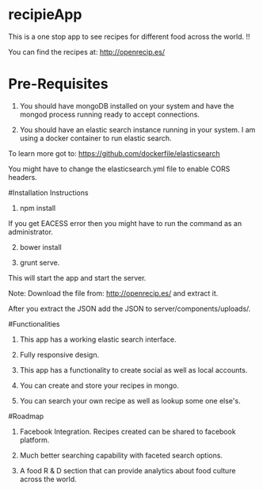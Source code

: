 # recipieApp
This is a one stop app to see recipes for different food across the world. !!

You can find the recipes at: 
http://openrecip.es/

# Pre-Requisites

1. You should have mongoDB installed on your system and have the mongod process running ready to accept connections. 

2. You should have an elastic search instance running in your system. I am using a docker container to run elastic search. 

To learn more got to: https://github.com/dockerfile/elasticsearch

You might have to change the elasticsearch.yml file to enable CORS headers. 

#Installation Instructions

1. npm install

If you get EACESS error then you might have to run the command as an administrator.

2. bower install

3. grunt serve.

This will start the app and start the server. 

Note: Download the file from: http://openrecip.es/ and extract it.

After you extract the JSON add the JSON to server/components/uploads/.

#Functionalities

1. This app has a working elastic search interface.

2. Fully responsive design.

3. This app has a functionality to create social as well as local accounts. 

4. You can create and store your recipes in mongo.

5. You can search your own recipe as well as lookup some one else's. 

#Roadmap

1. Facebook Integration. Recipes created can be shared to facebook platform. 

2. Much better searching capability with faceted search options. 

3. A food R & D section that can provide analytics about food culture across the world.






